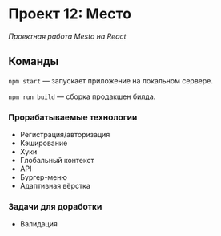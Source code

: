 # Проект 12: Место

*Проектная работа Mesto на React*

## Команды

`npm start` — запускает приложение на локальном сервере.

`npm run build` — сборка продакшен билда.

### **Прорабатываемые технологии**

* Регистрация/авторизация
* Кэширование
* Хуки
* Глобальный контекст
* API
* Бургер-меню
* Адаптивная вёрстка

### **Задачи для доработки**
* Валидация
